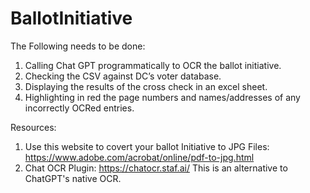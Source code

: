 # BallotInitiative

The Following needs to be done:

1. Calling Chat GPT programmatically to OCR the ballot initiative.
2. Checking the CSV against DC’s voter database.
3. Displaying the results of the cross check in an excel sheet.
4. Highlighting in red the page numbers and names/addresses of any incorrectly OCRed entries.

Resources:

1. Use this website to covert your ballot Initiative to JPG Files: https://www.adobe.com/acrobat/online/pdf-to-jpg.html
2. Chat OCR Plugin: https://chatocr.staf.ai/ This is an alternative to ChatGPT's native OCR.
